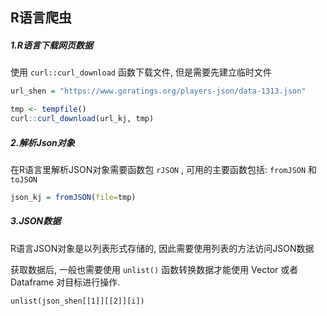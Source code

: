 ## R语言爬虫

##### 1.R语言下载网页数据

使用 `curl::curl_download` 函数下载文件, 但是需要先建立临时文件

```R
url_shen = "https://www.goratings.org/players-json/data-1313.json"

tmp <- tempfile()
curl::curl_download(url_kj, tmp)
```

##### 2.解析Json对象

在R语言里解析JSON对象需要函数包 `rJSON` , 可用的主要函数包括: `fromJSON` 和 `toJSON` 

```R
json_kj = fromJSON(file=tmp)
```

##### 3.JSON数据

R语言JSON对象是以列表形式存储的, 因此需要使用列表的方法访问JSON数据

获取数据后, 一般也需要使用 `unlist()` 函数转换数据才能使用 Vector 或者 Dataframe 对目标进行操作.

```
unlist(json_shen[[1]][[2]][i])
```

